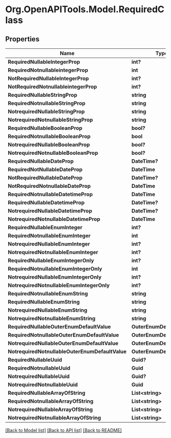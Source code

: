 # Org.OpenAPITools.Model.RequiredClass

## Properties

Name | Type | Description | Notes
------------ | ------------- | ------------- | -------------
**RequiredNullableIntegerProp** | **int?** |  | 
**RequiredNotnullableintegerProp** | **int** |  | 
**NotRequiredNullableIntegerProp** | **int?** |  | [optional] 
**NotRequiredNotnullableintegerProp** | **int?** |  | [optional] 
**RequiredNullableStringProp** | **string** |  | 
**RequiredNotnullableStringProp** | **string** |  | 
**NotrequiredNullableStringProp** | **string** |  | [optional] 
**NotrequiredNotnullableStringProp** | **string** |  | [optional] 
**RequiredNullableBooleanProp** | **bool?** |  | 
**RequiredNotnullableBooleanProp** | **bool** |  | 
**NotrequiredNullableBooleanProp** | **bool?** |  | [optional] 
**NotrequiredNotnullableBooleanProp** | **bool?** |  | [optional] 
**RequiredNullableDateProp** | **DateTime?** |  | 
**RequiredNotNullableDateProp** | **DateTime** |  | 
**NotRequiredNullableDateProp** | **DateTime?** |  | [optional] 
**NotRequiredNotnullableDateProp** | **DateTime** |  | [optional] 
**RequiredNotnullableDatetimeProp** | **DateTime** |  | 
**RequiredNullableDatetimeProp** | **DateTime?** |  | 
**NotrequiredNullableDatetimeProp** | **DateTime?** |  | [optional] 
**NotrequiredNotnullableDatetimeProp** | **DateTime** |  | [optional] 
**RequiredNullableEnumInteger** | **int?** |  | 
**RequiredNotnullableEnumInteger** | **int** |  | 
**NotrequiredNullableEnumInteger** | **int?** |  | [optional] 
**NotrequiredNotnullableEnumInteger** | **int?** |  | [optional] 
**RequiredNullableEnumIntegerOnly** | **int?** |  | 
**RequiredNotnullableEnumIntegerOnly** | **int** |  | 
**NotrequiredNullableEnumIntegerOnly** | **int?** |  | [optional] 
**NotrequiredNotnullableEnumIntegerOnly** | **int?** |  | [optional] 
**RequiredNotnullableEnumString** | **string** |  | 
**RequiredNullableEnumString** | **string** |  | 
**NotrequiredNullableEnumString** | **string** |  | [optional] 
**NotrequiredNotnullableEnumString** | **string** |  | [optional] 
**RequiredNullableOuterEnumDefaultValue** | **OuterEnumDefaultValue** |  | 
**RequiredNotnullableOuterEnumDefaultValue** | **OuterEnumDefaultValue** |  | 
**NotrequiredNullableOuterEnumDefaultValue** | **OuterEnumDefaultValue** |  | [optional] 
**NotrequiredNotnullableOuterEnumDefaultValue** | **OuterEnumDefaultValue** |  | [optional] 
**RequiredNullableUuid** | **Guid?** |  | 
**RequiredNotnullableUuid** | **Guid** |  | 
**NotrequiredNullableUuid** | **Guid?** |  | [optional] 
**NotrequiredNotnullableUuid** | **Guid** |  | [optional] 
**RequiredNullableArrayOfString** | **List&lt;string&gt;** |  | 
**RequiredNotnullableArrayOfString** | **List&lt;string&gt;** |  | 
**NotrequiredNullableArrayOfString** | **List&lt;string&gt;** |  | [optional] 
**NotrequiredNotnullableArrayOfString** | **List&lt;string&gt;** |  | [optional] 

[[Back to Model list]](../README.md#documentation-for-models) [[Back to API list]](../README.md#documentation-for-api-endpoints) [[Back to README]](../README.md)

